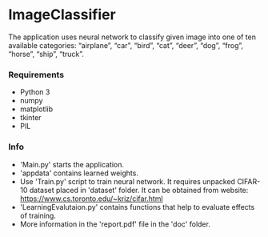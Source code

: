 # ImageClassifier
The application uses neural network to classify given image into one of ten available categories: “airplane”, “car”, “bird”, “cat”, “deer”, “dog”, “frog”, “horse”, “ship”, “truck”.
### Requirements
- Python 3
- numpy
- matplotlib
- tkinter
- PIL
### Info
- 'Main.py' starts the application.
- 'appdata' contains learned weights.
- Use 'Train.py' script to train neural network. It requires unpacked CIFAR-10 dataset placed in 'dataset' folder. It can be obtained from website: https://www.cs.toronto.edu/~kriz/cifar.html
- 'LearningEvalutaion.py' contains functions that help to evaluate effects of training.
- More information in the 'report.pdf' file in the 'doc' folder.